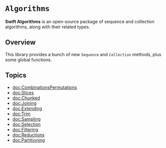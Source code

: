 # ``Algorithms``

**Swift Algorithms** is an open-source package of sequence and collection algorithms, along with their related types.

## Overview

This library provides a bunch of new `Sequence` and `Collection` methods, plus some global functions. 

## Topics

- <doc:CombinationsPermutations>
- <doc:Slices>
- <doc:Chunked>
- <doc:Joining>
- <doc:Extending>
- <doc:Trim>
- <doc:Sampling>
- <doc:Selection>
- <doc:Filtering>
- <doc:Reductions>
- <doc:Partitioning>
